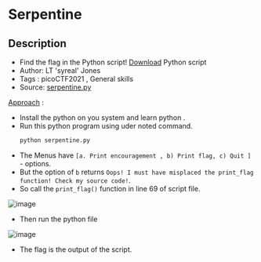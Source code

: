 # Serpentine

## Description
- Find the flag in the Python script! [Download](./serpentine.py) Python script
- Author: LT 'syreal' Jones
- Tags  : picoCTF2021 , General skills
- Source: [serpentine.py](./serpentine.py)

<ins>Approach</ins> :
- Install the python on you system and learn python .
- Run this python program using uder noted command.
   ```python
   python serpentine.py
   ```
- The Menus have `[a. Print encouragement , b) Print flag, c) Quit ]` - options.
- But the option of `b` returns `Oops! I must have misplaced the print_flag function! Check my source code!`.
- So call the `print_flag()` function in line 69 of script file.

![image](https://user-images.githubusercontent.com/76644058/208067568-003c23b6-873a-47f1-b19d-5f9de0a90d2c.png)

- Then run the python file

![image](https://user-images.githubusercontent.com/76644058/208067746-ba7c4eea-03fa-4c9c-a8d6-4138821bb8ac.png)

- The flag is the output of the script.
